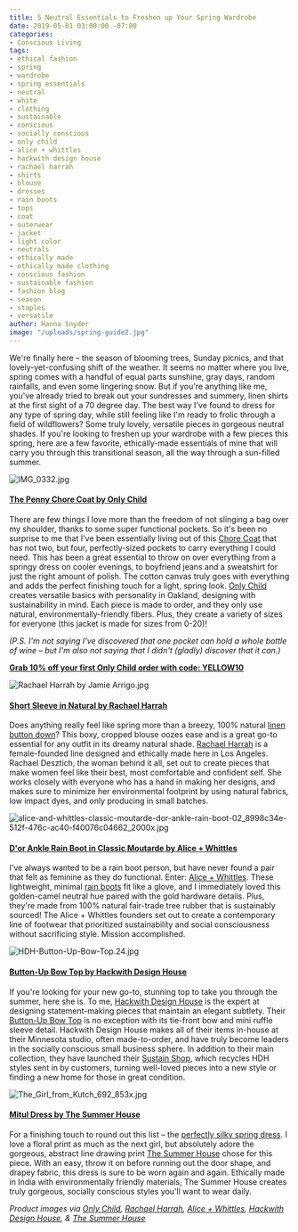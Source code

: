 ```yaml
---
title: 5 Neutral Essentials to Freshen up Your Spring Wardrobe
date: 2019-05-01 03:00:00 -07:00
categories:
- Conscious Living
tags:
- ethical fashion
- spring
- wardrobe
- spring essentials
- neutral
- white
- clothing
- sustainable
- conscious
- socially conscious
- only child
- alice + whittles
- hackwith design house
- rachael harrah
- shirts
- blouse
- dresses
- rain boots
- tops
- coat
- outerwear
- jacket
- light color
- neutrals
- ethically made
- ethically made clothing
- conscious fashion
- sustainable fashion
- fashion blog
- season
- staples
- versatile
author: Hanna Snyder
image: "/uploads/spring-guide2.jpg"
---
```


We're finally here – the season of blooming trees, Sunday picnics, and that lovely-yet-confusing shift of the weather. It seems no matter where you live, spring comes with a handful of equal parts sunshine, gray days, random rainfalls, and even some lingering snow. But if you're anything like me, you've already tried to break out your sundresses and summery, linen shirts at the first sight of a 70 degree day. The best way I've found to dress for any type of spring day, while still feeling like I'm ready to frolic through a field of wildflowers? Some truly lovely, versatile pieces in gorgeous neutral shades. If you're looking to freshen up your wardrobe with a few pieces this spring, here are a few favorite, ethically-made essentials of mine that will carry you through this transitional season, all the way through a sun-filled summer.

![IMG_0332.jpg](/uploads/IMG_0332.jpg)

#### [The Penny Chore Coat by Only Child](https://www.onlychildclothing.com/collections/outerwear/products/penny-chore-coat-in-cotton-canvas)

There are few things I love more than the freedom of not slinging a bag over my shoulder, thanks to some super functional pockets. So it's been no surprise to me that I've been essentially living out of this [Chore Coat](https://www.onlychildclothing.com/collections/outerwear/products/penny-chore-coat-in-cotton-canvas) that has not two, but four, perfectly-sized pockets to carry everything I could need. This has been a great essential to throw on over everything from a springy dress on cooler evenings, to boyfriend jeans and a sweatshirt for just the right amount of polish. The cotton canvas truly goes with everything and adds the perfect finishing touch for a light, spring look. [Only Child](https://www.onlychildclothing.com/) creates versatile basics with personality in Oakland, designing with sustainability in mind. Each piece is made to order, and they only use natural, environmentally-friendly fibers. Plus, they create a variety of sizes for everyone (this jacket is made for sizes from 0-20)! 

_(P.S. I'm not saying I've discovered that one pocket can hold a whole bottle of wine – but I'm also not saying that I didn't (gladly) discover that it can.)_

**[Grab 10% off your first Only Child order with code: YELLOW10](https://www.onlychildclothing.com/)**

![Rachael Harrah by Jamie Arrigo.jpg](/uploads/Rachael%20Harrah%20by%20Jamie%20Arrigo.jpg)

#### [Short Sleeve in Natural by Rachael Harrah](https://rachaelharrah.com/collections/shirts/products/short-sleeve-oyster-linen)

Does anything really feel like spring more than a breezy, 100% natural [linen button down](https://rachaelharrah.com/collections/shirts/products/short-sleeve-oyster-linen)? This boxy, cropped blouse oozes ease and is a great go-to essential for any outfit in its dreamy natural shade. [Rachael Harrah](https://rachaelharrah.com/) is a female-founded line designed and ethically made here in Los Angeles. Rachael Desztich, the woman behind it all, set out to create pieces that make women feel like their best, most comfortable and confident self. She works closely with everyone who has a hand in making her designs, and makes sure to minimize her environmental footprint by using natural fabrics, low impact dyes, and only producing in small batches.

![alice-and-whittles-classic-moutarde-dor-ankle-rain-boot-02_8998c34e-512f-476c-ac40-f40076c04662_2000x.jpg](/uploads/alice-and-whittles-classic-moutarde-dor-ankle-rain-boot-02_8998c34e-512f-476c-ac40-f40076c04662_2000x.jpg)

#### [D'or Ankle Rain Boot in Classic Moutarde by Alice + Whittles](http://shrsl.com/1l0g7) 

I've always wanted to be a rain boot person, but have never found a pair that felt as feminine as they do functional. Enter: [Alice + Whittles](http://shrsl.com/1l0g7). These lightweight, minimal [rain boots](http://shrsl.com/1l0g7) fit like a glove, and I immediately loved this golden-camel neutral hue paired with the gold hardware details. Plus, they're made from 100% natural fair-trade tree rubber that is sustainably sourced! The Alice + Whittles founders set out to create a contemporary line of footwear that prioritized sustainability and social consciousness without sacrificing style. Mission accomplished.

![HDH-Button-Up-Bow-Top.24.jpg](/uploads/HDH-Button-Up-Bow-Top.24.jpg)

#### [Button-Up Bow Top by Hackwith Design House](https://hackwithdesignhouse.com/product/button-up-bow-top-ss19/)

If you're looking for your new go-to, stunning top to take you through the summer, here she is. To me, [Hackwith Design House](https://hackwithdesignhouse.com/) is the expert at designing statement-making pieces that maintain an elegant subtlety. Their [Button-Up Bow Top](https://hackwithdesignhouse.com/product/button-up-bow-top-ss19/) is no exception with its tie-front bow and mini ruffle sleeve detail. Hackwith Design House makes all of their items in-house at their Minnesota studio, often made-to-order, and have truly become leaders in the socially conscious small business sphere. In addition to their main collection, they have launched their [Sustain Shop](https://hackwithdesignhouse.com/product-category/sustain-shop/), which recycles HDH styles sent in by customers, turning well-loved pieces into a new style or finding a new home for those in great condition.

![The_Girl_from_Kutch_692_853x.jpg](/uploads/The_Girl_from_Kutch_692_853x.jpg)

#### [Mitul Dress by The Summer House](https://thesummerhouse.in/collections/dresses/products/silk-dress-1)

For a finishing touch to round out this list – the [perfectly silky spring dress](https://thesummerhouse.in/collections/dresses/products/silk-dress-1). I love a floral print as much as the next girl, but absolutely adore the gorgeous, abstract line drawing print [The Summer House](https://thesummerhouse.in/) chose for this piece. With an easy, throw it on before running out the door shape, and drapey fabric, this dress is sure to be worn again and again. Ethically made in India with environmentally friendly materials, The Summer House creates truly gorgeous, socially conscious styles you'll want to wear daily. 

_Product images via [Only Child](https://www.onlychildclothing.com/), [Rachael Harrah](https://rachaelharrah.com/), [Alice + Whittles](http://shrsl.com/1l0g7), [Hackwith Design House](https://hackwithdesignhouse.com/), & [The Summer House](https://thesummerhouse.in/)_